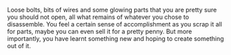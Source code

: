 Loose bolts, bits of wires and some glowing parts that you are pretty sure you should not open, all what remains of whatever you chose to disassemble. You feel a certain sense of accomplishment as you scrap it all for parts, maybe you can even sell it for a pretty penny. But more importantly, you have learnt something new and hoping to create something out of it.
